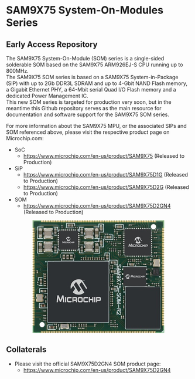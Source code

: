 # SAM9X75 System-On-Modules Series
## Early Access Repository

The SAM9X75 System-On-Module (SOM) series is a single-sided solderable SOM based on the SAM9X75 ARM926EJ-S CPU running up to 800MHz.  
The SAM9X75 SOM series is based on a SAM9X75 System-in-Package (SIP) with up to 2Gb DDR3L SDRAM and up to 4-Gbit NAND Flash memory, a Gigabit Ethernet PHY, a 64-Mbit serial Quad I/O Flash memory and a dedicated Power Management IC.   
This new SOM series is targeted for production very soon, but in the meantime this Github repository serves as the main resource for documentation and software support for the SAM9X75 SOM series.

For more information about the SAM9X75 MPU, or the associated SIPs and SOM referenced above, please visit the respective product page on Microchip.com:
* SoC
  * https://www.microchip.com/en-us/product/SAM9X75 (Released to Production)
* SiP
  * https://www.microchip.com/en-us/product/SAM9X75D1G (Released to Production)
  * https://www.microchip.com/en-us/product/SAM9X75D2G (Released to Production)
* SOM
  * https://www.microchip.com/en-us/product/SAM9X75D2GN4 (Released to Production)

<p align="center"><img src="SAM9X75D2GN4-I-M4B.jpg" /></p>

## Collaterals
* Please visit the official SAM9X75D2GN4 SOM product page:
  * https://www.microchip.com/en-us/product/SAM9X75D2GN4
  
